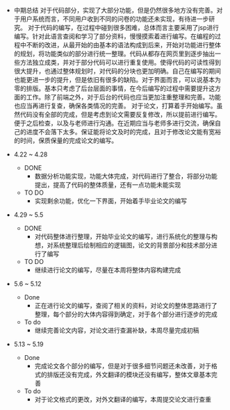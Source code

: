- 中期总结
  对于代码部分，实现了大部分功能，但是仍然很多地方没有完善。对于用户系统而言，不同用户收到不同的问卷的功能还未实现，有待进一步研究。
  对于代码的编写，在过程中碰到很多困难，总体而言主要采用了jsp进行编写。针对此语言查阅和学习了部分资料，慢慢摸索着进行编写。在编程的过程中不断的改进，从最开始的由基本的语法构成到后来，开始对功能进行整体的规划，将功能类似的部分进行统一整理。代码从都存在网页里到逐步抽出一些方法独立成类，并对于部分代码可以进行重复使用。使得代码的可读性得到很大提升，也通过整体规划时，对代码的分块也更加明确。自己在编写的期间也能更进一步的提升，但是依旧有很多的缺陷。对于界面而言，可以说基本为零的排版。基本只考虑了后台层面的事情，在今后编写的过程中需要提升这方面的工作。除了前端之外，对于后台的代码也应当更加注重整理和完善。功能也应当再进行复查，确保各类情况的完善。
  对于论文，打算着手开始编写。虽然代码没有全部的完成，但是考虑到论文需要反复修改，所以提前进行编写。便于之后检查，以及与老师进行沟通。在近期应当与老师多进行交流，确保自己的进度不会落下太多。保证能将论文及时的完成，且对于修改论文能有宽裕的时间，保质保量的完成论文的编写。

- 4.22 ~ 4.28
  - DONE
    - 数据分析功能实现，功能大体完成，对代码进行了整合，将部分功能提出，提高了代码的整体质量，还有一点功能未能实现
  - TO DO
    - 实现剩余功能，优化一下界面，开始着手毕业论文的编写



- 4.29 ~ 5.5
  - DONE
    - 对代码整体进行整理，开始毕业论文的编写，进行系统化的整理与构想，对系统整理后绘制相应的逻辑图，论文的背景部分和技术部分进行了编写
  - TO DO
    - 继续进行论文的编写，尽量在本周将整体内容构建完成



- 5.6 ~ 5.12
  - Done
    - 正在进行论文的编写，查阅了相关的资料，对论文的整体思路进行了整理，每个部分的大体内容得到确定，对于各个部分进行逐步的完成
  - To do
    - 继续完善论文内容，对论文进行查漏补缺，本周尽量完成初稿



- 5.13 ~ 5.19
  - Done
    - 完成论文各个部分的编写，但是对于很多细节问题还未改善，对于格式的排版还没有完成，外文翻译的模块还没有编写，整体文章基本完善
  - To do
    - 对于论文格式的更改，对外文翻译的编写，本周提交论文进行查重
